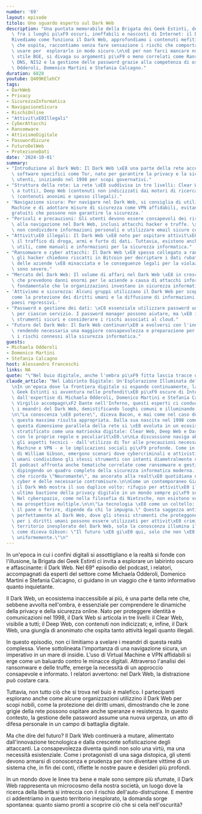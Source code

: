 ```yaml
---
number: '69'
layout: episode
titolo: Uno sguardo esperto sul Dark Web
description: "Una puntata memorabile della Brigata dei Geek Estinti, dove ci si addentra\
  \ fra i luoghi pi\xF9 oscuri, ineffabili e nascosti di Internet: il Dark Web.\r\n\
  Rivediamo come funziona il Dark Web, approfondiamo i contenuti mefitici ma non solo\
  \ che ospita, raccontiamo senza fare sensazione i rischi che comporta e quali accorgimenti\
  \ usare per  esplorarlo in modo sicuro.\n\nE per non farci mancare nulla, in puro\
  \ stile BGE, si divaga su argomenti pi\xF9 o meno correlati come Ransomware, Blacklist\
  \ DNS, NIS2 e la gestione delle password grazie alla competenza di ospiti come Michaela\
  \ Odderoli, Domenico Martini e Stefania Calcagno."
duration: 6828
youtube: Q409KElehCY
tags:
- DarkWeb
- Privacy
- SicurezzaInformatica
- NavigazioneSicura
- RischiOnline
- "Attivit\xE0Illegali"
- CyberAttacchi
- Ransomware
- AttivismoDigitale
- PasswordSicure
- FuturoDelWeb
- ProtezioneDati
date: '2024-10-01'
summary:
- "Introduzione al Dark Web: Il Dark Web \xE8 una parte della rete accessibile tramite\
  \ software specifici come Tor, nato per garantire la privacy e la sicurezza degli\
  \ utenti, iniziando nel 1998 per scopi governativi."
- "Struttura della rete: La rete \xE8 suddivisa in tre livelli: Clear Web (accessibile\
  \ a tutti), Deep Web (contenuti non indicizzati dai motori di ricerca) e Dark Web\
  \ (contenuti anonimi e spesso illegali)."
- 'Navigazione sicura: Per navigare nel Dark Web, si consiglia di utilizzare una Virtual
  Machine e di adottare misure di sicurezza come VPN affidabili, evitando strumenti
  gratuiti che possono non garantire la sicurezza.'
- "Pericoli e precauzioni: Gli utenti devono essere consapevoli dei rischi associati\
  \ alla navigazione nel Dark Web, inclusi attacchi hacker e truffe. \xC8 fondamentale\
  \ non condividere informazioni personali e utilizzare email sicure come ProtonMail."
- "Attivit\xE0 illegali: Il Dark Web \xE8 noto per ospitare attivit\xE0 illegali come\
  \ il traffico di droga, armi e furto di dati. Tuttavia, esistono anche forum e risorse\
  \ utili, come manuali e informazioni per la sicurezza informatica."
- "Ransomware e cyber attacchi: Il Dark Web \xE8 spesso collegato a ransomware, dove\
  \ gli hacker chiedono riscatti in Bitcoin per decriptare i dati rubati. La sicurezza\
  \ delle aziende \xE8 minacciata e le conseguenze legali per la violazione dei dati\
  \ sono severe."
- "Mercato del Dark Web: Il volume di affari nel Dark Web \xE8 in crescita, con stime\
  \ che prevedono danni enormi per le aziende a causa di attacchi informatici. \xC8\
  \ fondamentale che le organizzazioni investano in sicurezza informatica."
- 'Attivismo e sicurezza: Alcuni gruppi utilizzano il Dark Web per scopi legittimi,
  come la protezione dei diritti umani e la diffusione di informazioni sensibili in
  paesi repressivi.'
- "Password e gestione dei dati: \xC8 essenziale utilizzare password uniche e complesse\
  \ per ciascun servizio. I password manager possono aiutare, ma \xE8 importante scegliere\
  \ strumenti sicuri e considerare i rischi associati al cloud."
- "Futuro del Dark Web: Il Dark Web continuer\xE0 a evolversi con l'innovazione tecnologica,\
  \ rendendo necessaria una maggiore consapevolezza e preparazione per affrontare\
  \ i rischi connessi alla sicurezza informatica."
guests:
- Michaela Odderoli
- Domenico Martini
- Stefania Calcagno
host: Alessandro Franceschi
links: NA
quote: "\"Nel buio digitale, anche l'ombra pi\xF9 fitta lascia tracce di luce\"\n"
claude_article: "Nel Labirinto Digitale: Un'Esplorazione Illuminata del Dark Web\n\
  \nIn un'epoca dove la frontiera digitale si espande continuamente, la Brigata dei\
  \ Geek Estinti si avventura nelle profondit\xE0 pi\xF9 oscure di Internet, guidata\
  \ dall'expertise di Michaela Odderoli, Domenico Martini e Stefania Calcagno. Come\
  \ Virgilio accompagn\xF2 Dante nell'Inferno, questi esperti ci conducono attraverso\
  \ i meandri del Dark Web, demistificando luoghi comuni e illuminando zone d'ombra.\n\
  \n\"La conoscenza \xE8 potere\", diceva Bacon, e mai come nel caso del Dark Web\
  \ questa massima risulta appropriata. Dalla sua nascita nel 1998 come progetto governativo,\
  \ questa dimensione parallela della rete si \xE8 evoluta in un ecosistema complesso,\
  \ stratificato come una matrioska digitale: Clear Web, Deep Web e Dark Web, ognuno\
  \ con le proprie regole e peculiarit\xE0.\n\nLa discussione naviga abilmente tra\
  \ gli aspetti tecnici - dall'utilizzo di Tor alle precauzioni necessarie come Virtual\
  \ Machine e VPN - e le implicazioni sociali pi\xF9 profonde. Come in un romanzo\
  \ di William Gibson, emergono scenari dove cybercriminali e attivisti per i diritti\
  \ umani condividono gli stessi strumenti con intenti diametralmente opposti.\n\n\
  Il podcast affronta anche tematiche correlate come ransomware e gestione delle password,\
  \ dipingendo un quadro completo della sicurezza informatica moderna. \xC8 un viaggio\
  \ che ricorda \"Neuromante\", ma ancorato alla realt\xE0 quotidiana delle minacce\
  \ cyber e delle necessarie contromisure.\n\nCome un contemporaneo Giano bifronte,\
  \ il Dark Web mostra il suo duplice volto: rifugio per attivit\xE0 illecite ma anche\
  \ ultimo bastione della privacy digitale in un mondo sempre pi\xF9 sorvegliato.\
  \ Nel cyberspazio, come nella filosofia di Nietzsche, non esistono verit\xE0 assolute\
  \ ma prospettive multiple.\n\n\"La tecnologia \xE8 come un coltello: pu\xF2 tagliare\
  \ il pane o ferire, dipende da chi lo impugna.\" Questa saggezza antica si applica\
  \ perfettamente al Dark Web, dove gli stessi strumenti che proteggono gli attivisti\
  \ per i diritti umani possono essere utilizzati per attivit\xE0 criminali.\n\nNel\
  \ territorio inesplorato del Dark Web, solo la conoscenza illumina il cammino. E\
  \ come diceva Gibson: \"Il futuro \xE8 gi\xE0 qui, solo che non \xE8 distribuito\
  \ uniformemente.\"\n"
---
```

In un'epoca in cui i confini digitali si assottigliano e la realtà si fonde con l'illusione, la Brigata dei Geek Estinti ci invita a esplorare un labirinto oscuro e affascinante: il Dark Web. Nel 69° episodio del podcast, i relatori, accompagnati da esperti del settore come Michaela Odderoli, Domenico Martini e Stefania Calcagno, ci guidano in un viaggio che è tanto informativo quanto inquietante.

Il Dark Web, un ecosistema inaccessibile ai più, è una parte della rete che, sebbene avvolta nell'ombra, è essenziale per comprendere le dinamiche della privacy e della sicurezza online. Nato per proteggere identità e comunicazioni nel 1998, il Dark Web si articola in tre livelli: il Clear Web, visibile a tutti; il Deep Web, con contenuti non indicizzati; e, infine, il Dark Web, una giungla di anonimato che ospita tanto attività legali quanto illegali.

In questo episodio, non ci limitiamo a svelare i meandri di questa realtà complessa. Viene sottolineata l'importanza di una navigazione sicura, un imperativo in un mare di insidie. L’uso di Virtual Machine e VPN affidabili si erge come un baluardo contro le minacce digitali. Attraverso l'analisi dei ransomware e delle truffe, emerge la necessità di un approccio consapevole e informato. I relatori avvertono: nel Dark Web, la distrazione può costare cara.

Tuttavia, non tutto ciò che si trova nel buio è malefico. I partecipanti esplorano anche come alcune organizzazioni utilizzino il Dark Web per scopi nobili, come la protezione dei diritti umani, dimostrando che le zone grigie della rete possono ospitare anche speranze e resistenza. In questo contesto, la gestione delle password assume una nuova urgenza, un atto di difesa personale in un campo di battaglia digitale.

Ma che dire del futuro? Il Dark Web continuerà a mutare, alimentato dall'innovazione tecnologica e dalla crescente sofisticazione degli attaccanti. La consapevolezza diventa quindi non solo una virtù, ma una necessità esistenziale. Come i protagonisti di una saga distopica, gli utenti devono armarsi di conoscenza e prudenza per non diventare vittime di un sistema che, in fin dei conti, riflette le nostre paure e desideri più profondi.

In un mondo dove le linee tra bene e male sono sempre più sfumate, il Dark Web rappresenta un microcosmo della nostra società, un luogo dove la ricerca della libertà si intreccia con il rischio dell'auto-distruzione. E mentre ci addentriamo in questo territorio inesplorato, la domanda sorge spontanea: quanto siamo pronti a scoprire ciò che si cela nell'oscurità?
